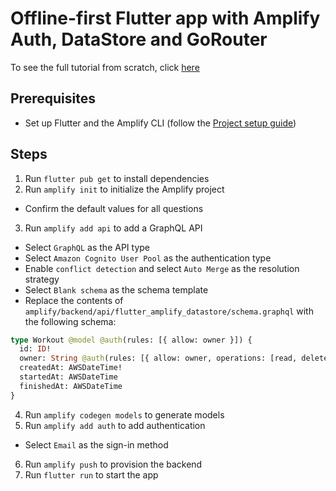 # Offline-first Flutter app with Amplify Auth, DataStore and GoRouter

To see the full tutorial from scratch, click [here](./tutorial.md)

## Prerequisites

- Set up Flutter and the Amplify CLI (follow the [Project setup guide](https://docs.amplify.aws/lib/project-setup/prereq/q/platform/flutter/))

## Steps

1. Run `flutter pub get` to install dependencies
2. Run `amplify init` to initialize the Amplify project

- Confirm the default values for all questions

3. Run `amplify add api` to add a GraphQL API

- Select `GraphQL` as the API type
- Select `Amazon Cognito User Pool` as the authentication type
- Enable `conflict detection` and select `Auto Merge` as the resolution strategy
- Select `Blank schema` as the schema template
- Replace the contents of `amplify/backend/api/flutter_amplify_datastore/schema.graphql` with the following schema:

```graphql
type Workout @model @auth(rules: [{ allow: owner }]) {
  id: ID!
  owner: String @auth(rules: [{ allow: owner, operations: [read, delete] }])
  createdAt: AWSDateTime!
  startedAt: AWSDateTime
  finishedAt: AWSDateTime
}
```

4. Run `amplify codegen models` to generate models
5. Run `amplify add auth` to add authentication

- Select `Email` as the sign-in method

6. Run `amplify push` to provision the backend
7. Run `flutter run` to start the app
